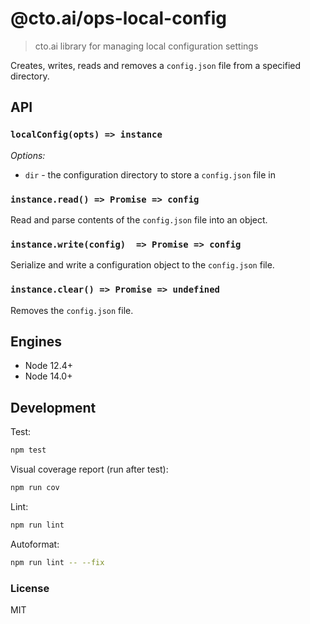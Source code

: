 # @cto.ai/ops-local-config

> cto.ai library for managing local configuration settings

Creates, writes, reads and removes a `config.json` file from a specified directory.

## API

### `localConfig(opts) => instance`

*Options:*

* `dir` - the configuration directory to store a `config.json` file in

### `instance.read() => Promise => config`

Read and parse contents of the `config.json` file into an object. 

### `instance.write(config)  => Promise => config`

Serialize and write a configuration object to the `config.json` file.

### `instance.clear() => Promise => undefined`

Removes the `config.json` file. 

## Engines

* Node 12.4+
* Node 14.0+

## Development

Test:

```sh
npm test
```

Visual coverage report (run after test):

```sh
npm run cov
```

Lint:

```sh
npm run lint
```

Autoformat:

```sh
npm run lint -- --fix
```

### License

MIT
